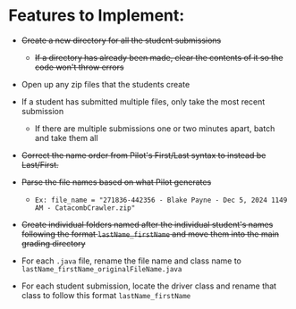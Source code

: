 # Features to Implement:

- ~~Create a new directory for all the student submissions~~
  - ~~If a directory has already been made, clear the contents of it so the code won't throw errors~~

- Open up any zip files that the students create

- If a student has submitted multiple files, only take the most recent submission
    - If there are multiple submissions one or two minutes apart, batch and take them all
 
- ~~Correct the name order from Pilot's First/Last syntax to instead be Last/First.~~

- ~~Parse the file names based on what Pilot generates~~
  - `Ex: file_name = "271836-442356 - Blake Payne - Dec 5, 2024 1149 AM - CatacombCrawler.zip"`

- ~~Create individual folders named after the individual student's names following the format `lastName_firstName` and move them into the main grading directory~~

- For each `.java` file, rename the file name and class name to `lastName_firstName_originalFileName.java`

- For each student submission, locate the driver class and rename that class to follow this format `lastName_firstName`

  
